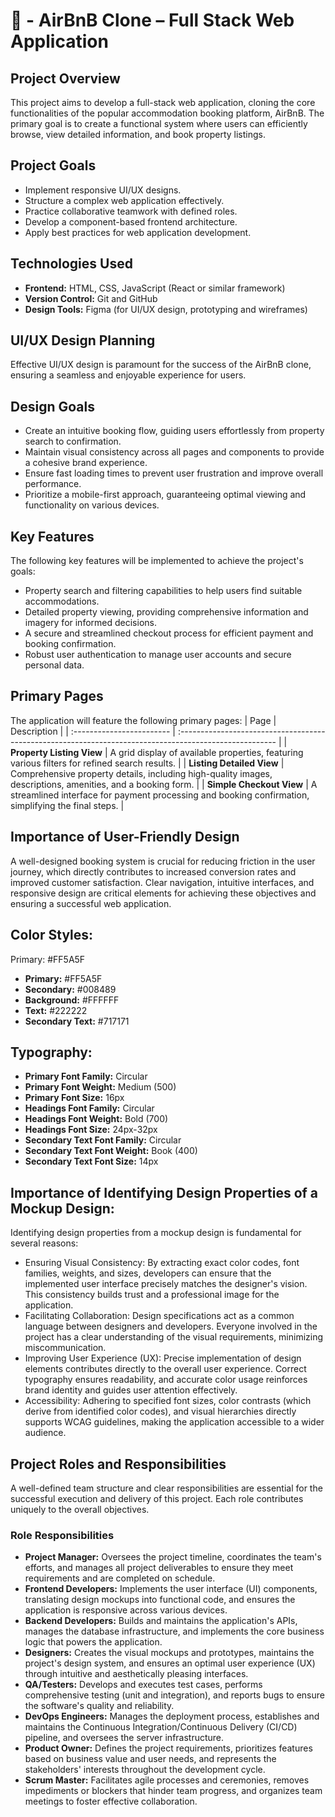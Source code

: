 
# **🏡 - AirBnB Clone – Full Stack Web Application**  

## **Project Overview** 
This project aims to develop a full-stack web application, cloning the core functionalities of the popular accommodation booking platform, AirBnB. The primary goal is to create a functional system where users can efficiently browse, view detailed information, and book property listings.

## **Project Goals** 
- Implement responsive UI/UX designs.
- Structure a complex web application effectively.
- Practice collaborative teamwork with defined roles.
- Develop a component-based frontend architecture.
- Apply best practices for web application development.

## **Technologies Used**  
- **Frontend:**  HTML, CSS, JavaScript (React or similar framework) 
- **Version Control:** Git and GitHub
- **Design Tools:** Figma (for UI/UX design, prototyping and wireframes)


## **UI/UX Design Planning** 
Effective UI/UX design is paramount for the success of the AirBnB clone, ensuring a seamless and enjoyable experience for users.

## **Design Goals** 
- Create an intuitive booking flow, guiding users effortlessly from property search to confirmation.
- Maintain visual consistency across all pages and components to provide a cohesive brand experience.
- Ensure fast loading times to prevent user frustration and improve overall performance.
- Prioritize a mobile-first approach, guaranteeing optimal viewing and functionality on various devices.

## **Key Features** 
The following key features will be implemented to achieve the project's goals:
- Property search and filtering capabilities to help users find suitable accommodations.
- Detailed property viewing, providing comprehensive information and imagery for informed decisions.
- A secure and streamlined checkout process for efficient payment and booking confirmation.
- Robust user authentication to manage user accounts and secure personal data.

## **Primary Pages** 
The application will feature the following primary pages:
| Page                      | Description                                                                                             |
| :------------------------ | :------------------------------------------------------------------------------------------------------ |
| **Property Listing View** | A grid display of available properties, featuring various filters for refined search results.             |
| **Listing Detailed View** | Comprehensive property details, including high-quality images, descriptions, amenities, and a booking form. |
| **Simple Checkout View** | A streamlined interface for payment processing and booking confirmation, simplifying the final steps.    |

## **Importance of User-Friendly Design** 
A well-designed booking system is crucial for reducing friction in the user journey, which directly contributes to increased conversion rates and improved customer satisfaction. Clear navigation, intuitive interfaces, and responsive design are critical elements for achieving these objectives and ensuring a successful web application.

## **Color Styles:**
Primary: #FF5A5F
- **Primary:** #FF5A5F
- **Secondary:** #008489
- **Background:** #FFFFFF
- **Text:** #222222
- **Secondary Text:** #717171

## **Typography:**
- **Primary Font Family:** Circular
- **Primary Font Weight:** Medium (500)
- **Primary Font Size:** 16px
- **Headings Font Family:** Circular
- **Headings Font Weight:** Bold (700)
- **Headings Font Size:** 24px-32px
- **Secondary Text Font Family:** Circular
- **Secondary Text Font Weight:** Book (400)
- **Secondary Text Font Size:** 14px

## **Importance of Identifying Design Properties of a Mockup Design:**
Identifying design properties from a mockup design is fundamental for several reasons:

- Ensuring Visual Consistency: By extracting exact color codes, font families, weights, and sizes, developers can ensure that the implemented user interface precisely matches the designer's vision. This consistency builds trust and a professional image for the application.
- Facilitating Collaboration: Design specifications act as a common language between designers and developers. Everyone involved in the project has a clear understanding of the visual requirements, minimizing miscommunication.
- Improving User Experience (UX): Precise implementation of design elements contributes directly to the overall user experience. Correct typography ensures readability, and accurate color usage reinforces brand identity and guides user attention effectively.
- Accessibility: Adhering to specified font sizes, color contrasts (which derive from identified color codes), and visual hierarchies directly supports WCAG guidelines, making the application accessible to a wider audience.

## Project Roles and Responsibilities

A well-defined team structure and clear responsibilities are essential for the successful execution and delivery of this project. Each role contributes uniquely to the overall objectives.

### Role Responsibilities

* **Project Manager:** Oversees the project timeline, coordinates the team's efforts, and manages all project deliverables to ensure they meet requirements and are completed on schedule.
* **Frontend Developers:** Implements the user interface (UI) components, translating design mockups into functional code, and ensures the application is responsive across various devices.
* **Backend Developers:** Builds and maintains the application's APIs, manages the database infrastructure, and implements the core business logic that powers the application.
* **Designers:** Creates the visual mockups and prototypes, maintains the project's design system, and ensures an optimal user experience (UX) through intuitive and aesthetically pleasing interfaces.
* **QA/Testers:** Develops and executes test cases, performs comprehensive testing (unit and integration), and reports bugs to ensure the software's quality and reliability.
* **DevOps Engineers:** Manages the deployment process, establishes and maintains the Continuous Integration/Continuous Delivery (CI/CD) pipeline, and oversees the server infrastructure.
* **Product Owner:** Defines the project requirements, prioritizes features based on business value and user needs, and represents the stakeholders' interests throughout the development cycle.
* **Scrum Master:** Facilitates agile processes and ceremonies, removes impediments or blockers that hinder team progress, and organizes team meetings to foster effective collaboration.
